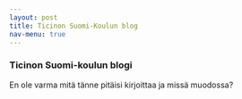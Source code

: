 ```yaml
---
layout: post
title: Ticinon Suomi-Koulun blog
nav-menu: true
---
```

### Ticinon Suomi-koulun blogi

En ole varma mitä tänne pitäisi kirjoittaa ja missä muodossa?
